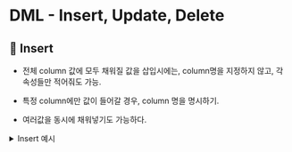 # DML - Insert, Update, Delete



## 🌈 Insert

* 전체 column 값에 모두 채워질 값을 삽입시에는, column명을 지정하지 않고, 각 속성들만 적어줘도 가능.

* 특정 column에만 값이 들어갈 경우, column 명을 명시하기.

* 여러값을 동시에 채워넣기도 가능하다.


<details>
<summary>Insert 예시</summary>
<div markdown="1">

* ssafy_member table에 레코드 삽입하기.

```sql
INSERT INTO ssafy_member(user_id, )
 
```

</div>
</details>






























































